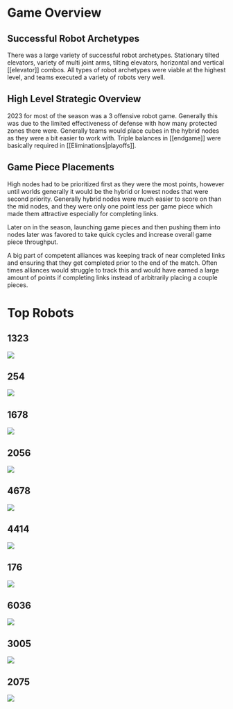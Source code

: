 # Game Overview

## Successful Robot Archetypes

There was a large variety of successful robot archetypes. Stationary tilted elevators, variety of multi joint arms, tilting elevators, horizontal and vertical [[elevator]] combos. All types of robot archetypes were viable at the highest level, and teams executed a variety of robots very well.
## High Level Strategic Overview

2023 for most of the season was a 3 offensive robot game. Generally this was due to the limited effectiveness of defense with how many protected zones there were. Generally teams would place cubes in the hybrid nodes as they were a bit easier to work with. Triple balances in [[endgame]] were basically required in [[Eliminations|playoffs]].

## Game Piece Placements

High nodes had to be prioritized first as they were the most points, however until worlds generally it would be the hybrid or lowest nodes that were second priority. Generally hybrid nodes were much easier to score on than the mid nodes, and they were only one point less per game piece which made them attractive especially for completing links.

Later on in the season, launching game pieces and then pushing them into nodes later was favored to take quick cycles and increase overall game piece throughput.

A big part of competent alliances was keeping track of near completed links and ensuring that they get completed prior to the end of the match. Often times alliances would struggle to track this and would have earned a large amount of points if completing links instead of arbitrarily placing a couple pieces.
# Top Robots

## 1323

![](https://i.imgur.com/0ToHXEe.png)

## 254

![](https://i.imgur.com/lIR8IXH.png)

## 1678

![](https://i.imgur.com/l94BkbV.jpg)

## 2056

![](https://i.imgur.com/92tyuEm.jpg)

## 4678

![](https://i.imgur.com/ytAXA2y.jpg)

## 4414

![](https://i.imgur.com/EuvGJX6.jpg)

## 176
![](https://i.imgur.com/umEmZtY.png)

## 6036

![](https://i.imgur.com/r4s59wP.jpg)

## 3005

![](https://i.imgur.com/BI1HM5d.jpg)

## 2075

![](https://i.imgur.com/mSVjfgY.jpg)
